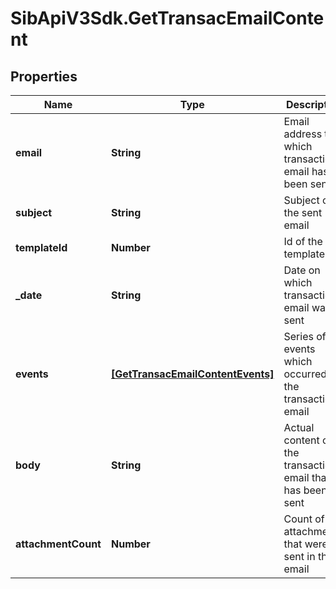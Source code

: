 # SibApiV3Sdk.GetTransacEmailContent

## Properties
Name | Type | Description | Notes
------------ | ------------- | ------------- | -------------
**email** | **String** | Email address to which transactional email has been sent | 
**subject** | **String** | Subject of the sent email | 
**templateId** | **Number** | Id of the template | [optional] 
**_date** | **String** | Date on which transactional email was sent | 
**events** | [**[GetTransacEmailContentEvents]**](GetTransacEmailContentEvents.md) | Series of events which occurred on the transactional email | 
**body** | **String** | Actual content of the transactional email that has been sent | 
**attachmentCount** | **Number** | Count of the attachments that were sent in the email | 


